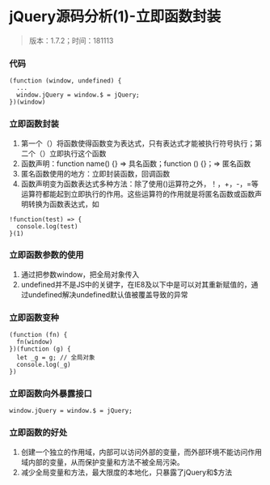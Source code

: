 # jQuery源码分析(1)-立即函数封装
> 版本：1.7.2；时间：181113

### 代码
```
(function (window, undefined) {
  ...
  window.jQuery = window.$ = jQuery;
})(window)
```

### 立即函数封装
1. 第一个（）将函数使得函数变为表达式，只有表达式才能被执行符号执行；第二个（）立即执行这个函数
2. 函数声明：function name() {} => 具名函数；function () {}；=> 匿名函数
3. 匿名函数使用的地方：立即封装函数，回调函数
4. 函数声明变为函数表达式多种方法：除了使用()运算符之外，！，+，-，=等运算符都能起到立即执行的作用。这些运算符的作用就是将匿名函数或函数声明转换为函数表达式，如
```
!function(test) => {
  console.log(test)
}(1)
```

### 立即函数参数的使用
1. 通过把参数window，把全局对象传入
2. undefined并不是JS中的关键字，在IE8及以下中是可以对其重新赋值的，通过undefined解决undefined默认值被覆盖导致的异常

### 立即函数变种
```
(function (fn) {
  fn(window)
})(function (g) {
  let _g = g; // 全局对象
  console.log(_g)
})
```

### 立即函数向外暴露接口
```
window.jQuery = window.$ = jQuery;
```

### 立即函数的好处
1. 创建一个独立的作用域，内部可以访问外部的变量，而外部环境不能访问作用域内部的变量，从而保护变量和方法不被全局污染。
2. 减少全局变量和方法，最大限度的本地化，只暴露了jQuery和$方法

